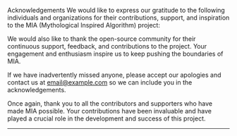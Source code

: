 Acknowledgements
We would like to express our gratitude to the following individuals and organizations for their contributions, support, and inspiration to the MIA (Mythological Inspired Algorithm) project:

We would also like to thank the open-source community for their continuous support, feedback, and contributions to the project. Your engagement and enthusiasm inspire us to keep pushing the boundaries of MIA.

If we have inadvertently missed anyone, please accept our apologies and contact us at email@example.com so we can include you in the acknowledgements.

Once again, thank you to all the contributors and supporters who have made MIA possible. Your contributions have been invaluable and have played a crucial role in the development and success of this project.

---
